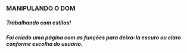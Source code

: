 ### MANIPULANDO O DOM

##### Trabalhando com estilos!

##### Foi criado uma página com as funções para deixa-la escuro ou claro conforme escolha do usuario.